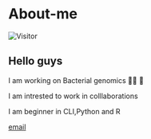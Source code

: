 # About-me

![Visitor](https://visitor-badge.laobi.icu/badge?page_id=https://github.com/suresh2014)

## Hello guys

I am working on Bacterial genomics 👨‍🔬 🧬

I am intrested to work in colllaborations

I am beginner in CLI,Python and R


[email](suresh.unigoa@gmail.com)
